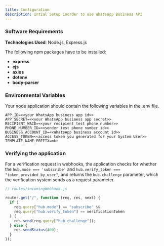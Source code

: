 ```yaml
---
title: Configuration
description: Intial Setup inorder to use Whatsapp Business API
---
```


### Software Requirements

**Technologies Used**: Node.js, Express.js

The following npm packages have to be installed:

- **express**
- **ejs**
- **axios**
- **dotenv**
- **body-parser**

### Environmental Variables

Your node application should contain the following variables in the .env file.

```
APP_ID=<<your WhatsApp business app id>>
APP_SECRET=<<your WhatsApp business app secret>>
RECIPIENT_WAID=<<your recipient test phone number>>
PHONE_NUMBER_ID=<<sender test phone number id>>
BUSINESS_ACCOUNT_ID=<<WhatsApp business account id>>
ACCESS_TOKEN=<<access token you generated for your System User>>
TEMPLATE_NAME_PREFIX=mkt

```

### Verifying the application

For a verification request in webhooks, the application checks for whether the `hub.mode === 'subscribe'` and `hub.verify_token === "token_provided_by_user"`, and returns the `hub.challenge` parameter, which the verification system sends as a request parameter.

```js
// routes/incomingWebhook.js

router.get("/", function (req, res, next) {
  if (
    req.query["hub.mode"] == "subscribe" &&
    req.query["hub.verify_token"] == verificationToken
  ) {
    res.send(req.query["hub.challenge"]);
  } else {
    res.sendStatus(400);
  }
});
```
